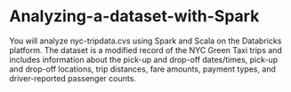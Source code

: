 # Analyzing-a-dataset-with-Spark

You will analyze nyc-tripdata.cvs using Spark and Scala on the Databricks platform. The dataset is a modified record of the NYC Green Taxi trips and includes information about the pick-up and drop-off dates/times, pick-up and drop-off locations, trip distances, fare amounts, payment types, and driver-reported passenger counts.
